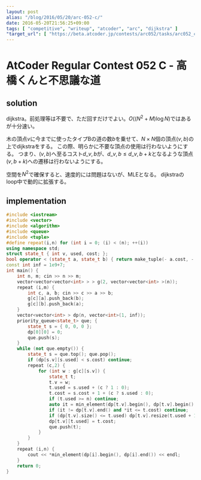 ```yaml
---
layout: post
alias: "/blog/2016/05/20/arc-052-c/"
date: 2016-05-20T21:56:25+09:00
tags: [ "competitive", "writeup", "atcoder", "arc", "dijkstra" ]
"target_url": [ "https://beta.atcoder.jp/contests/arc052/tasks/arc052_c" ]
---
```


# AtCoder Regular Contest 052 C - 高橋くんと不思議な道

## solution

dijkstra。前処理等は不要で、ただ回すだけでよい。$O((N^2+M)\log N)$ではあるが十分速い。

木の頂点$v$に今までに使ったタイプBの道の数$b$を乗せて、$N\times N$個の頂点$(v,b)$の上でdijkstraをする。
この際、明らかに不要な頂点の使用は行わないようにする。
つまり、$(v,b)$へ至るコスト$d\_{v,b}$が、$d\_{v,b} \le d\_{v,b+k}$となるような頂点$(v,b+k)$への遷移は行わないようにする。

空間を$N^2$で確保すると、速度的には問題はないが、MLEとなる。
dijkstraのloop中で動的に拡張する。

## implementation

``` c++
#include <iostream>
#include <vector>
#include <algorithm>
#include <queue>
#include <tuple>
#define repeat(i,n) for (int i = 0; (i) < (n); ++(i))
using namespace std;
struct state_t { int v, used, cost; };
bool operator < (state_t a, state_t b) { return make_tuple(- a.cost, - a.used, a.v) < make_tuple(- b.cost, - b.used, b.v); }
const int inf = 1e9+7;
int main() {
    int n, m; cin >> n >> m;
    vector<vector<vector<int> > > g(2, vector<vector<int> >(n));
    repeat (i,m) {
        int c, a, b; cin >> c >> a >> b;
        g[c][a].push_back(b);
        g[c][b].push_back(a);
    }
    vector<vector<int> > dp(n, vector<int>(1, inf));
    priority_queue<state_t> que; {
        state_t s = { 0, 0, 0 };
        dp[0][0] = 0;
        que.push(s);
    }
    while (not que.empty()) {
        state_t s = que.top(); que.pop();
        if (dp[s.v][s.used] < s.cost) continue;
        repeat (c,2) {
            for (int w : g[c][s.v]) {
                state_t t;
                t.v = w;
                t.used = s.used + (c ? 1 : 0);
                t.cost = s.cost + 1 + (c ? s.used : 0);
                if (t.used >= n) continue;
                auto it = min_element(dp[t.v].begin(), dp[t.v].begin() + min<int>(t.used+1, dp[t.v].size()));
                if (it != dp[t.v].end() and *it <= t.cost) continue;
                if (dp[t.v].size() <= t.used) dp[t.v].resize(t.used + 1, inf);
                dp[t.v][t.used] = t.cost;
                que.push(t);
            }
        }
    }
    repeat (i,n) {
        cout << *min_element(dp[i].begin(), dp[i].end()) << endl;
    }
    return 0;
}
```
